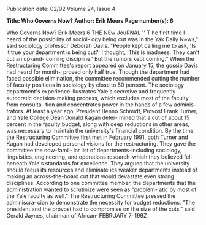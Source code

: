 Publication date: 02/92
Volume 24, Issue 4

**Title: Who Governs Now?**
**Author: Erik Meers**
**Page number(s): 6**

Who Governs Now? 
Erik Meers 
6 THE NEw JouRNAL 
'' 
T
he first time I heard of the possibility of sociol-
ogy being cut was in the Yak Daily N~ws," said 
sociology professor Deborah Davis. "People 
kept calling me to ask, 'Is it true your department is being 
cut?' I thought, 'This is madness. They can't cut an up-and-
coming discipline.' But the rumors kept coming." 
When the Restructuring Committee's report appeared 
on January 15, the gossip Davis had heard for month~ 
proved only half true. Though the department had faced 
possible elimination, the committee recommended cutting 
the number of faculty positions in sociology by close to 50 
percent. The sociology department's experience illustrates 
Yale's secretive and frequently autocratic decision-making 
process, which excludes most of the faculty from consulta-
tion and concentrates power in the hands of a few adminis-
trators. 
At least a year ago, President Benno Schmidt, Provost 
Frank Turner, and Yale College Dean Donald Kagan deter-
mined that a cut of about 15 percent in the faculty budget, 
along with deep reductions in other areas, was necessary to 
maintain the university's financial condition. By the time 
the Restructuring Committee first met in February 1991, 
both Turner and Kagan had developed personal visions for 
the restructuring. They gave the committee the now-famil-
iar list of departments-including sociology, linguistics, 
engineering, and operations research-which they believed 
fell beneath Yale's standards for excellence. They argued that 
the university should focus its resources and eliminate ics 
weaker departments instead of making an across-the-board 
cut that would devastate even strong disciplines. According 
to one committee member, the departments that the 
administration wanted to scrutinize were seen as "problem-
atic by most of the Yale faculty as well." 
The Restructuring Committee pressed the adminiscra· 
cion to demonstrate the necessity for budget reductions. 
"The president and the provost had to compromise on the 
size of the cuts," said Gerald Jaynes, chairman of African·
FEBRUARY 7· 199Z